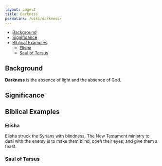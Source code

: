 ```yaml
---
layout: pagev2
title: Darkness
permalink: /wiki/darkness/
---
```

- [Background](#background)
- [Significance](#significance)
- [Biblical Examples](#biblical-examples)
  - [Elisha](#elisha)
  - [Saul of Tarsus](#saul-of-tarsus)

## Background

**Darkness** is the absence of light and the absence of God.

## Significance

## Biblical Examples

### Elisha

Elisha struck the Syrians with blindness. The New Testament ministry to deal with the enemy is to make them blind, open their eyes, and give them a feast.

### Saul of Tarsus